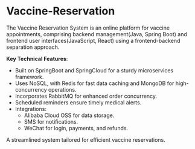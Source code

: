 # Vaccine-Reservation
The Vaccine Reservation System is an online platform for vaccine appointments, comprising backend management(Java, Spring Boot) and frontend user interfaces(JavaScript, React) using a frontend-backend separation approach.

**Key Technical Features**:
- Built on SpringBoot and SpringCloud for a sturdy microservices framework.
- Uses NoSQL, with Redis for fast data caching and MongoDB for high-concurrency operations.
- Incorporates RabbitMQ for enhanced order concurrency.
- Scheduled reminders ensure timely medical alerts.
- Integrations:
  - Alibaba Cloud OSS for data storage.
  - SMS for notifications.
  - WeChat for login, payments, and refunds.

A streamlined system tailored for efficient vaccine reservations.

